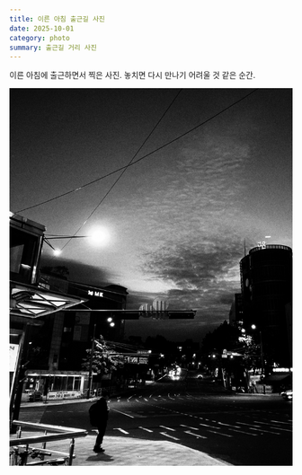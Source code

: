 ```yaml
---
title: 이른 아침 출근길 사진
date: 2025-10-01
category: photo
summary: 출근길 거리 사진
---
```


<script>
    export let src;
</script>
 
 이른 아침에 출근하면서 찍은 사진. 놓치면 다시 만나기 어려울 것 같은 순간.

<img 
    src="/images/2025/251001_ontheway-towork.jpeg" 
    alt="sunset" 
    class="post-vertical"
    loading="lazy"
/>